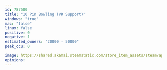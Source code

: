 ```yaml
---
id: 787580
title: "10 Pin Bowling (VR Support)"
windows: "true"
mac: "false"
linux: false
positive: 0
negative: 1
estimated_owners: "20000 - 50000"
peak_ccu: 0

image: https://shared.akamai.steamstatic.com/store_item_assets/steam/apps/787580/header.jpg?t=1649357804
opinions:
---
```


